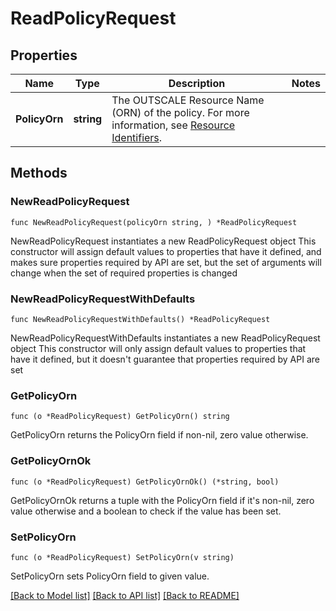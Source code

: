 # ReadPolicyRequest

## Properties

Name | Type | Description | Notes
------------ | ------------- | ------------- | -------------
**PolicyOrn** | **string** | The OUTSCALE Resource Name (ORN) of the policy. For more information, see [Resource Identifiers](https://docs.outscale.com/en/userguide/Resource-Identifiers.html). | 

## Methods

### NewReadPolicyRequest

`func NewReadPolicyRequest(policyOrn string, ) *ReadPolicyRequest`

NewReadPolicyRequest instantiates a new ReadPolicyRequest object
This constructor will assign default values to properties that have it defined,
and makes sure properties required by API are set, but the set of arguments
will change when the set of required properties is changed

### NewReadPolicyRequestWithDefaults

`func NewReadPolicyRequestWithDefaults() *ReadPolicyRequest`

NewReadPolicyRequestWithDefaults instantiates a new ReadPolicyRequest object
This constructor will only assign default values to properties that have it defined,
but it doesn't guarantee that properties required by API are set

### GetPolicyOrn

`func (o *ReadPolicyRequest) GetPolicyOrn() string`

GetPolicyOrn returns the PolicyOrn field if non-nil, zero value otherwise.

### GetPolicyOrnOk

`func (o *ReadPolicyRequest) GetPolicyOrnOk() (*string, bool)`

GetPolicyOrnOk returns a tuple with the PolicyOrn field if it's non-nil, zero value otherwise
and a boolean to check if the value has been set.

### SetPolicyOrn

`func (o *ReadPolicyRequest) SetPolicyOrn(v string)`

SetPolicyOrn sets PolicyOrn field to given value.



[[Back to Model list]](../README.md#documentation-for-models) [[Back to API list]](../README.md#documentation-for-api-endpoints) [[Back to README]](../README.md)


